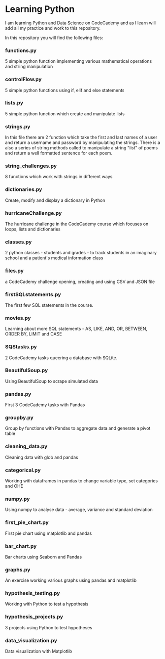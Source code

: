 # Learning Python

I am learning Python and Data Science on CodeCademy and as I learn will add all my practice and work to this repository.

In this repository you will find the following files:

### functions.py

5 simple python function implementing various mathematical operations and string manipulation

### controlFlow.py

5 simple python functions using if, elif and else statements

### lists.py

5 simple python function which create and manipulate lists

### strings.py

In this file there are 2 function which take the first and last names of a user and return a username and password by manipulating the strings.
There is a also a series of string methods called to manipulate a string "list" of poems and return a well formatted sentence for each poem.

### string_challenges.py

8 functions which work with strings in different ways

### dictionaries.py

Create, modify and display a dictionary in Python

### hurricaneChallenge.py

The hurricane challenge in the CodeCademy course which focuses on loops, lists and dictionaries

### classes.py

2 python classes - students and grades - to track students in an imaginary school and a patient's medical information class

### files.py

a CodeCademy challenge opening, creating and using CSV and JSON file

### firstSQLstatements.py

The first few SQL statements in the course.

### movies.py

Learning about more SQL statements - AS, LIKE, AND, OR, BETWEEN, ORDER BY, LIMIT and CASE

### SQStasks.py

2 CodeCademy tasks queering a database with SQLite.

### BeautifulSoup.py

Using BeautifulSoup to scrape simulated data

### pandas.py

First 3 CodeCademy tasks with Pandas

### groupby.py

Group by functions with Pandas to aggregate data and generate a pivot table

### cleaning_data.py

Cleaning data with glob and pandas

### categorical.py

Working with dataframes in pandas to change variable type, set categories and OHE

### numpy.py

Using numpy to analyse data - average, variance and standard deviation

### first_pie_chart.py

First pie chart using matplotlib and pandas

### bar_chart.py
Bar charts using Seaborn and Pandas

### graphs.py
An exercise working various graphs using pandas and matplotlib

### hypothesis_testing.py
Working with Python to test a hypothesis

### hypothesis_projects.py
3 projects using Python to test hypotheses 

### data_visualization.py
Data visualization with Matplotlib